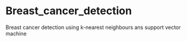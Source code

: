 # Breast_cancer_detection
Breast cancer detection using k-nearest neighbours ans support vector machine
